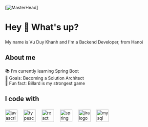 [![MasterHead]([https://media3.giphy.com/media/v1.Y2lkPTc5MGI3NjExM3Nya2J5MmVibnkwcmM1bmtjemQzbzVlYmQyeHhkaXFtOWJneWkxZSZlcD12MV9pbnRlcm5hbF9naWZfYnlfaWQmY3Q9Zw/2IudUHdI075HL02Pkk/giphy.webp](https://upload.wikimedia.org/wikipedia/commons/4/44/Spring_Framework_Logo_2018.svg))]
<h1 align="left">Hey 👋 What's up?</h1>

###

<p align="left">My name is Vu Duy Khanh and I'm a Backend Developer, from Hanoi</p>

###

<h2 align="left">About me</h2>

###

<p align="left">📚 I'm currently learning Spring Boot<br>🎯 Goals: Becoming a Solution Architect<br>🎲 Fun fact: Billard is my strongest game</p>

###

<h2 align="left">I code with</h2>

###

<div align="left">
  <img src="https://cdn.jsdelivr.net/gh/devicons/devicon/icons/javascript/javascript-original.svg" height="40" alt="javascript logo"  />
  <img width="12" />
  <img src="https://cdn.jsdelivr.net/gh/devicons/devicon/icons/typescript/typescript-original.svg" height="40" alt="typescript logo"  />
  <img width="12" />
  <img src="https://cdn.jsdelivr.net/gh/devicons/devicon/icons/react/react-original.svg" height="40" alt="react logo"  />
  <img width="12" />
  <img src="https://cdn.jsdelivr.net/gh/devicons/devicon/icons/spring/spring-original.svg" height="40" alt="spring logo"  />
  <img width="12" />
  <img src="https://cdn.jsdelivr.net/gh/devicons/devicon/icons/jira/jira-original.svg" height="40" alt="jira logo"  />
  <img width="12" />
  <img src="https://cdn.jsdelivr.net/gh/devicons/devicon/icons/mysql/mysql-original.svg" height="40" alt="mysql logo"  />
</div>

###

###
